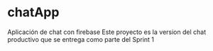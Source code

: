 # chatApp
Aplicación de chat con firebase
Este proyecto es la version del chat productivo que se entrega como parte del Sprint 1
